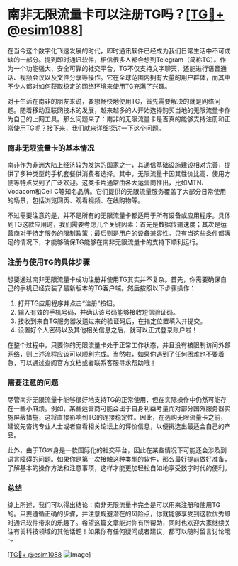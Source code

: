 # 南非无限流量卡可以注册TG吗？[[TG💪+ @esim1088](https://t.me/s/esim1088)]

在当今这个数字化飞速发展的时代，即时通讯软件已经成为我们日常生活中不可或缺的一部分。提到即时通讯软件，相信很多人都会想到Telegram（简称TG）。作为一个功能强大、安全可靠的社交平台，TG不仅支持文字聊天，还能进行语音通话、视频会议以及文件分享等操作。它在全球范围内拥有大量的用户群体，而其中不少人都对如何获取稳定的网络环境来使用TG充满了兴趣。

对于生活在南非的朋友来说，要想畅快地使用TG，首先需要解决的就是网络问题。随着移动互联网技术的发展，越来越多的人开始选择购买当地的无限流量卡作为自己的上网工具。那么问题来了：南非的无限流量卡是否真的能够支持注册和正常使用TG呢？接下来，我们就来详细探讨一下这个问题。

### 南非无限流量卡的基本情况

南非作为非洲大陆上经济较为发达的国家之一，其通信基础设施建设相对完善，提供了多种类型的手机套餐供消费者选择。其中，无限流量卡因其性价比高、使用方便等特点受到了广泛欢迎。这类卡片通常由各大运营商推出，比如MTN、Vodacom和Cell C等知名品牌。它们提供的无限流量服务覆盖了大部分日常使用的场景，包括浏览网页、观看视频、在线购物等。

不过需要注意的是，并不是所有的无限流量卡都适用于所有设备或应用程序。具体到TG这款应用时，我们需要考虑几个关键因素：首先是数据传输速度；其次是运营商对于特定服务的限制政策；最后则是用户的设备兼容性。只有当这些条件都满足的情况下，才能够确保TG能够在南非无限流量卡的支持下顺利运行。

### 注册与使用TG的具体步骤

想要通过南非无限流量卡成功注册并使用TG其实并不复杂。首先，你需要确保自己的手机已经安装了最新版本的TG客户端。然后按照以下步骤操作：

1. 打开TG应用程序并点击“注册”按钮。
2. 输入有效的手机号码，并确认该号码能够接收短信验证码。
3. 接收到来自TG服务器发送过来的验证码后，在指定位置填入并提交。
4. 设置好个人密码以及其他相关信息之后，就可以正式登录账户啦！

在整个过程中，只要你的无限流量卡处于正常工作状态，并且没有被限制访问外部网络，则上述流程应该可以顺利完成。当然啦，如果你遇到了任何困难也不要着急，可以通过查阅官方文档或者联系客服寻求帮助哦！

### 需要注意的问题

尽管南非无限流量卡能够很好地支持TG的正常使用，但在实际操作中仍然可能存在一些小麻烦。例如，某些运营商可能会出于自身利益考量而对部分国外服务器实施屏蔽措施，这将直接影响到TG的连接稳定性。因此，在选购无限流量卡之前，建议先咨询专业人士或者查看相关论坛上的评价信息，以便挑选出最适合自己的产品。

此外，由于TG本身是一款国际化的社交平台，因此在某些情况下可能还会涉及到语言障碍的问题。如果你是第一次接触这种类型的软件，那么最好提前做好准备，了解基本的操作方法和注意事项，这样才能更加轻松自如地享受数字时代的便利。

### 总结

综上所述，我们可以得出结论：南非无限流量卡完全是可以用来注册和使用TG的。只要遵循正确的步骤，并注意规避潜在的风险点，你就能够享受到这款优秀即时通讯软件带来的乐趣了。希望这篇文章能对你有所帮助，同时也欢迎大家继续关注有关科技领域的其他话题！如果你有任何疑问或者建议，都可以随时留言讨论哦～

[[TG💪+ @esim1088](https://t.me/s/esim1088) ![Image](https://i.postimg.cc/4NQfJmqS/Snipaste-2025-05-13-00-14-12.png)]